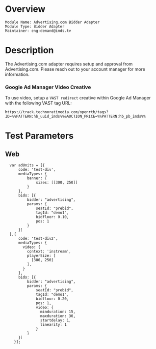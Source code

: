 # Overview

```
Module Name: Advertising.com Bidder Adapter
Module Type: Bidder Adapter
Maintainer: eng-demand@imds.tv
```

# Description

The Advertising.com adapter requires setup and approval from Advertising.com.
Please reach out to your account manager for more information.

### Google Ad Manager Video Creative
To use video, setup a `VAST redirect` creative within Google Ad Manager with the following VAST tag URL:

```text
https://track.technoratimedia.com/openrtb/tags?ID=%%PATTERN:hb_uuid_imds%%&AUCTION_PRICE=%%PATTERN:hb_pb_imds%%
```

# Test Parameters

## Web
```
  var adUnits = [{
      code: 'test-div',
      mediaTypes: {
          banner: {
              sizes: [[300, 250]]
          }
      },
      bids: [{
          bidder: "advertising",
          params: {
              seatId: "prebid",
              tagId: "demo1",
              bidfloor: 0.10,
              pos: 1
          }
      }]
  },{
      code: 'test-div2',
      mediaTypes: {
        video: {
          context: 'instream',
          playerSize: [
            [300, 250]
          ],
        }
      },
      bids: [{
          bidder: "advertising",
          params: {
              seatId: "prebid",
              tagId: "demo1",
              bidfloor: 0.20,
              pos: 1,
              video: {
                minduration: 15,
                maxduration: 30,
                startdelay: 1,
                linearity: 1
              }
          }
      }]
    }];
```
